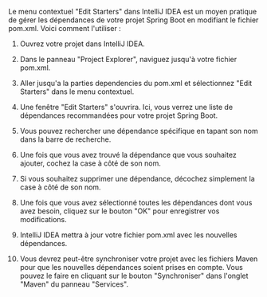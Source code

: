 Le menu contextuel "Edit Starters" dans IntelliJ IDEA est un moyen pratique de gérer les dépendances de votre projet Spring Boot en modifiant le fichier pom.xml. Voici comment l'utiliser :

1. Ouvrez votre projet dans IntelliJ IDEA.

2. Dans le panneau "Project Explorer", naviguez jusqu'à votre fichier pom.xml.

3. Aller jusqu'a la parties dependencies du pom.xml et sélectionnez "Edit Starters" dans le menu contextuel.

4. Une fenêtre "Edit Starters" s'ouvrira. Ici, vous verrez une liste de dépendances recommandées pour votre projet Spring Boot.

5. Vous pouvez rechercher une dépendance spécifique en tapant son nom dans la barre de recherche.

6. Une fois que vous avez trouvé la dépendance que vous souhaitez ajouter, cochez la case à côté de son nom.

7. Si vous souhaitez supprimer une dépendance, décochez simplement la case à côté de son nom.

8. Une fois que vous avez sélectionné toutes les dépendances dont vous avez besoin, cliquez sur le bouton "OK" pour enregistrer vos modifications.

9. IntelliJ IDEA mettra à jour votre fichier pom.xml avec les nouvelles dépendances.

10. Vous devrez peut-être synchroniser votre projet avec les fichiers Maven pour que les nouvelles dépendances soient prises en compte. Vous pouvez le faire en cliquant sur le bouton "Synchroniser" dans l'onglet "Maven" du panneau "Services".